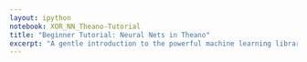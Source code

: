 ```yaml
---
layout: ipython
notebook: XOR_NN_Theano-Tutorial
title: "Beginner Tutorial: Neural Nets in Theano"
excerpt: "A gentle introduction to the powerful machine learning library, Theano."
---
```


